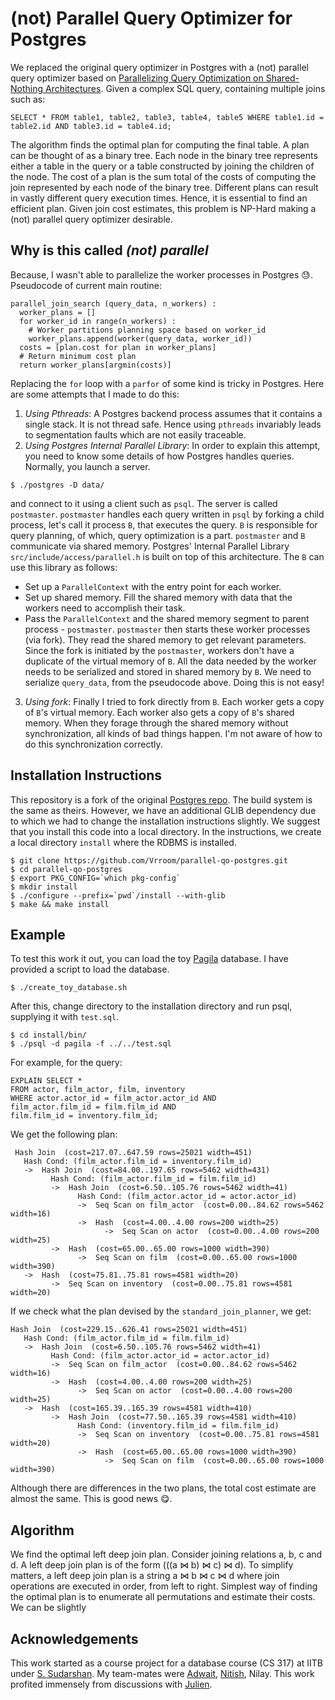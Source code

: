 # (not) Parallel Query Optimizer for Postgres

We replaced the original query optimizer in Postgres with a (not) parallel query optimizer based on [Parallelizing Query Optimization on Shared-Nothing Architectures](https://github.com/Vrroom/parallel-qo-postgres/blob/master/p660-trummer.pdf). Given a complex SQL query, containing multiple joins such as: 

```
SELECT * FROM table1, table2, table3, table4, table5 WHERE table1.id = table2.id AND table3.id = table4.id;
```

The algorithm finds the optimal plan for computing the final table. A plan can be thought of as a binary tree. Each node in the binary tree represents either a table in the query or a table constructed by joining the children of the node. The cost of a plan is the sum total of the costs of computing the join represented by each node of the binary tree. Different plans can result in vastly different query execution times. Hence, it is essential to find an efficient plan. Given join cost estimates, this problem is NP-Hard making a (not) parallel query optimizer desirable.

## Why is this called _(not) parallel_

Because, I wasn't able to parallelize the worker processes in Postgres 😓. Pseudocode of current main routine:

```python3
parallel_join_search (query_data, n_workers) :
  worker_plans = []
  for worker_id in range(n_workers) :
    # Worker partitions planning space based on worker_id
    worker_plans.append(worker(query_data, worker_id))
  costs = [plan.cost for plan in worker_plans]
  # Return minimum cost plan
  return worker_plans[argmin(costs)]
```

Replacing the `for` loop with a `parfor` of some kind is tricky in Postgres. Here are some attempts that I made to do this:

1. _Using Pthreads_: A Postgres backend process assumes that it contains a single stack. It is not thread safe. Hence using `pthreads` invariably leads to segmentation faults which are not easily traceable.
2. _Using Postgres Internal Parallel Library_: In order to explain this attempt, you need to know some details of how Postgres handles queries. Normally, you launch a server.
```
$ ./postgres -D data/
```
and connect to it using a client such as `psql`. The server is called `postmaster`. `postmaster` handles each query written in `psql` by forking a child process, let's call it  process `B`, that executes the query. `B` is responsible for query planning, of which, query optimization is a part. `postmaster` and `B` communicate via shared memory. Postgres' Internal Parallel Library `src/include/access/parallel.h` is built on top of this architecture. The `B` can use this library as follows:
  * Set up a `ParallelContext` with the entry point for each worker.
  * Set up shared memory. Fill the shared memory with data that the workers need to accomplish their task.
  * Pass the `ParallelContext` and the shared memory segment to parent process - `postmaster`.
`postmaster` then starts these worker processes (via fork). They read the shared memory to get relevant parameters. Since the fork is initiated by the `postmaster`, workers don't have a duplicate of the virtual memory of `B`. All the data needed by the worker needs to be serialized and stored in shared memory by `B`. We need to serialize `query_data`, from the pseudocode above. Doing this is not easy! 
3. _Using fork_: Finally I tried to fork directly from `B`. Each worker gets a copy of `B`'s virtual memory. Each worker also gets a copy of `B`'s shared memory. When they forage through the shared memory without synchronization, all kinds of bad things happen. I'm not aware of how to do this synchronization correctly. 

## Installation Instructions

This repository is a fork of the original [Postgres repo](https://github.com/postgres/postgres). The build system is the same as theirs. However, we have an additional GLIB dependency due to which we had to change the installation instructions slightly. We suggest that you install this code into a local directory. In the instructions, we create a local directory `install` where the RDBMS is installed.

```
$ git clone https://github.com/Vrroom/parallel-qo-postgres.git
$ cd parallel-qo-postgres
$ export PKG_CONFIG=`which pkg-config`
$ mkdir install
$ ./configure --prefix=`pwd`/install --with-glib
$ make && make install
```

## Example

To test this work it out, you can load the toy [Pagila](https://github.com/devrimgunduz/pagila) database. I have provided a script to load the database. 

```
$ ./create_toy_database.sh
```

After this, change directory to the installation directory and run psql, supplying it with `test.sql`.

```
$ cd install/bin/
$ ./psql -d pagila -f ../../test.sql
```

For example, for the query:

```
EXPLAIN SELECT * 
FROM actor, film_actor, film, inventory
WHERE actor.actor_id = film_actor.actor_id AND
film_actor.film_id = film.film_id AND 
film.film_id = inventory.film_id;
```

We get the following plan:

```
 Hash Join  (cost=217.07..647.59 rows=25021 width=451)
   Hash Cond: (film_actor.film_id = inventory.film_id)
   ->  Hash Join  (cost=84.00..197.65 rows=5462 width=431)
         Hash Cond: (film_actor.film_id = film.film_id)
         ->  Hash Join  (cost=6.50..105.76 rows=5462 width=41)
               Hash Cond: (film_actor.actor_id = actor.actor_id)
               ->  Seq Scan on film_actor  (cost=0.00..84.62 rows=5462 width=16)
               ->  Hash  (cost=4.00..4.00 rows=200 width=25)
                     ->  Seq Scan on actor  (cost=0.00..4.00 rows=200 width=25)
         ->  Hash  (cost=65.00..65.00 rows=1000 width=390)
               ->  Seq Scan on film  (cost=0.00..65.00 rows=1000 width=390)
   ->  Hash  (cost=75.81..75.81 rows=4581 width=20)
         ->  Seq Scan on inventory  (cost=0.00..75.81 rows=4581 width=20)
```

If we check what the plan devised by the `standard_join_planner`, we get:

```
Hash Join  (cost=229.15..626.41 rows=25021 width=451)
   Hash Cond: (film_actor.film_id = film.film_id)
   ->  Hash Join  (cost=6.50..105.76 rows=5462 width=41)
         Hash Cond: (film_actor.actor_id = actor.actor_id)
         ->  Seq Scan on film_actor  (cost=0.00..84.62 rows=5462 width=16)
         ->  Hash  (cost=4.00..4.00 rows=200 width=25)
               ->  Seq Scan on actor  (cost=0.00..4.00 rows=200 width=25)
   ->  Hash  (cost=165.39..165.39 rows=4581 width=410)
         ->  Hash Join  (cost=77.50..165.39 rows=4581 width=410)
               Hash Cond: (inventory.film_id = film.film_id)
               ->  Seq Scan on inventory  (cost=0.00..75.81 rows=4581 width=20)
               ->  Hash  (cost=65.00..65.00 rows=1000 width=390)
                     ->  Seq Scan on film  (cost=0.00..65.00 rows=1000 width=390)
```

Although there are differences in the two plans, the total cost estimate are almost the same. This is good news 😋.

## Algorithm

We find the optimal left deep join plan. Consider joining relations a, b, c and d. A left deep join plan is of the form (((a ⋈ b) ⋈ c) ⋈ d). To simplify matters, a left deep join plan is a string a ⋈ b ⋈ c ⋈ d where join operations are executed in order, from left to right. Simplest way of finding the optimal plan is to enumerate all permutations and estimate their costs. We can be slightly 

## Acknowledgements

This work started as a course project for a database course (CS 317) at IITB under [S. Sudarshan](https://www.cse.iitb.ac.in/~sudarsha/). My team-mates were [Adwait](https://github.com/adwait), [Nitish](https://github.com/joshinh), Nilay. This work profited immensely from discussions with [Julien](https://github.com/rjuju). 


